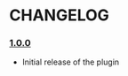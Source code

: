 # CHANGELOG



### [1.0.0](https://github.com/GispoCoding/pyqgis_workshop/releases/tag/v1.0.0)

- Initial release of the plugin
